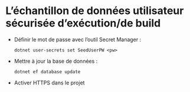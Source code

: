 # <a name="how-to-buildrun-secure-user-data-sample"></a>L’échantillon de données utilisateur sécurisée d’exécution/de build

* Définir le mot de passe avec l’outil Secret Manager :

  `dotnet user-secrets set SeedUserPW <pw>`

* Mettre à jour la base de données :

    `dotnet ef database update`

* Activer HTTPS dans le projet
